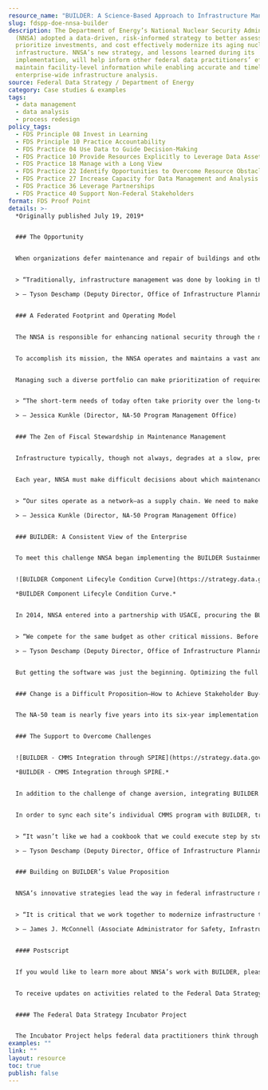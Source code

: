 ```yaml
---
resource_name: "BUILDER: A Science-Based Approach to Infrastructure Management"
slug: fdspp-doe-nnsa-builder
description: The Department of Energy’s National Nuclear Security Administration
  (NNSA) adopted a data-driven, risk-informed strategy to better assess risks,
  prioritize investments, and cost effectively modernize its aging nuclear
  infrastructure. NNSA’s new strategy, and lessons learned during its
  implementation, will help inform other federal data practitioners’ efforts to
  maintain facility-level information while enabling accurate and timely
  enterprise-wide infrastructure analysis.
source: Federal Data Strategy / Department of Energy
category: Case studies & examples
tags:
  - data management
  - data analysis
  - process redesign
policy_tags:
  - FDS Principle 08 Invest in Learning
  - FDS Principle 10 Practice Accountability
  - FDS Practice 04 Use Data to Guide Decision-Making
  - FDS Practice 10 Provide Resources Explicitly to Leverage Data Assets
  - FDS Practice 18 Manage with a Long View
  - FDS Practice 22 Identify Opportunities to Overcome Resource Obstacles
  - FDS Practice 27 Increase Capacity for Data Management and Analysis
  - FDS Practice 36 Leverage Partnerships
  - FDS Practice 40 Support Non-Federal Stakeholders
format: FDS Proof Point
details: >-
  *Originally published July 19, 2019*


  ### The Opportunity


  When organizations defer maintenance and repair of buildings and other infrastructure they usually incur additional costs and risks. To help address this issue, the Department of Energy’s National Nuclear Security Administration (NNSA) adopted a data-driven, risk-informed strategy to better assess risks, prioritize investments, and cost effectively modernize its aging nuclear infrastructure. NNSA’s new strategy, and lessons learned during its implementation, will help inform other federal data practitioners’ efforts to maintain facility-level information while enabling accurate and timely enterprise-wide infrastructure analysis.


  > “Traditionally, infrastructure management was done by looking in the rearview mirror. With our new strategy, we are turning that around, to look out the front windshield. We see obstacles coming our way and proactively adjust to meet and overcome them.”\

  > — Tyson Deschamp (Deputy Director, Office of Infrastructure Planning & Analysis)


  ### A Federated Footprint and Operating Model


  The NNSA is responsible for enhancing national security through the military application of nuclear science. Its roughly 44,000 federal and contractor employees maintain the safety, security, and effectiveness of the U.S. nuclear weapons stockpile, work to reduce and prevent nuclear weapons proliferation, play a pivotal role in countering and responding to nuclear terrorism, and continue to provide safe, militarily-effective nuclear propulsion reactors to the U.S. navy.


  To accomplish its mission, the NNSA operates and maintains a vast and complex portfolio of cutting-edge research and development laboratories, manufacturing and production facilities, and mission-enabling infrastructure located across eight primary sites. NNSA’s Office of Safety, Infrastructure, and Operations (NA-50) is responsible for ensuring that this portfolio of land, roads, utilities, and facilities is able to safely and effectively conduct its mission as one of America’s premier assets for science, technology, innovation, and national security. Each of these sites is managed and operated by contractors who receive funding from the NNSA to maintain and operate equipment and buildings.


  Managing such a diverse portfolio can make prioritization of required maintenance a difficult task. Traditionally, each contractor uses unique computerized maintenance management systems customized to their site-specific needs. This method, while acceptable and successful at the site-level, makes it nearly impossible to credibly aggregate the total output into an NNSA-wide analysis of infrastructure maintenance needs in both the near- and long-term.


  > “The short-term needs of today often take priority over the long-term needs of the future. This is a large challenge we face with infrastructure.”\

  > — Jessica Kunkle (Director, NA-50 Program Management Office)


  ### The Zen of Fiscal Stewardship in Maintenance Management


  Infrastructure typically, though not always, degrades at a slow, predictable rate. Maintenance management, then, is all about managing risk. While choosing not to refurbish your roof regularly may save money in the short-term, each year of deferring maintenance increases the risk of a total roof failure. It is cheaper to do some maintenance along the way to extend the roof’s useful life, rather than replace the entire roof.


  Each year, NNSA must make difficult decisions about which maintenance and repair investments should be executed and which can be safely deferred. These daily trade-offs that ultimately result in deferring certain maintenance activities were made at the site level and allowed each site to maximize risk buy-down. However, this compartmentalized process did not allow NNSA to optimize risk buy-down across the enterprise. Inevitably, questions arose that were difficult to answer at the enterprise level, such as, “How much enterprise risk would we be accepting in hypothetical scenario ‘X’?” Given the inconsistent systems used across the enterprise, NNSA could only estimate the enterprise risk under a specific funding scenario. With its aging infrastructure, NNSA knew it needed to implement a new approach to analyzing and prioritizing these investments.


  > “Our sites operate as a network—as a supply chain. We need to make sure we evaluate the system as a whole, not just each site individually.” \

  > — Jessica Kunkle (Director, NA-50 Program Management Office)


  ### BUILDER: A Consistent View of the Enterprise


  To meet this challenge NNSA began implementing the BUILDER Sustainment Management System, integrating each site’s existing processes into a standardized, enterprise-wide system. BUILDER is a software program that helps NNSA proactively respond to emerging infrastructure needs by recommending building component repairs and replacements at the most opportune time, thus ensuring the greatest return on investment and maximizing risk buy-down given limited resources. BUILDER provides the NNSA with a single, rules-based approach to assess infrastructure and inform renewal decisions based on current and predicted system conditions, functionality, mission priorities, and acceptable risk tolerance levels. Developed by the U.S. Army Corps of Engineers (USACE), BUILDER has been recognized by the National Academies of Science as a best‐in‐class practice for infrastructure management.


  ![BUILDER Component Lifecyle Condition Curve](https://strategy.data.gov/assets/img/posts/2019-07-21-image001.png "BUILDER Component Lifecyle Condition Curve")\

  *BUILDER Component Lifecyle Condition Curve.*


  In 2014, NNSA entered into a partnership with USACE, procuring the BUILDER software and Enterprise implementation support services. This program laid the foundation for the NNSA to accurately, repeatedly, and quickly provide enterprise-wide maintenance and repair forecasts, now and into the future, under any number of scenarios.


  > “We compete for the same budget as other critical missions. Before we invested in BUILDER, we could tell executive leadership that cutting our budget will increase risk, but we couldn’t know specifics. Now, we can model investment scenarios to effectively and precisely quantify the risks and impacts.”\

  > — Tyson Deschamp (Deputy Director, Office of Infrastructure Planning & Analysis)


  But getting the software was just the beginning. Optimizing the full capabilities of BUILDER required careful coordination with USACE, NNSA sites, and third-party contractors and a significant culture change within NNSA.


  ### Change is a Difficult Proposition—How to Achieve Stakeholder Buy-In


  The NA-50 team is nearly five years into its six-year implementation plan. While progress has not always been easy, the most difficult hurdles are in the past. The greatest initial challenge was gaining stakeholder buy-in from sites that struggled to recognize the value in shifting historical, site-efficient processes to support a broader, enterprise-wide way of doing business. This shift exposed opportunities for improvement in many of the existing site infrastructure management processes and, in some instances, meant establishing processes that did not exist. Understanding the challenges and the varying “starting points” for each of the sites, NA-50 launched a comprehensive implementation program which included forming a cross-functional team with representatives from each site, USACE, NNSA leadership, and various support contractors to create a shared framework accommodating each site’s unique needs. NA-50 also conducted training and empowered sites to host rotating BUILDER team meetings, which fostered a collaborative working relationship. As early adopters began reaping the benefits of more accurate, consistent, and reliable infrastructure data, reluctance gave way. The sites have also benefitted from increased appropriations for maintenance and from new Congressional authorities that resulted from NNSA’s new approach.


  ### The Support to Overcome Challenges


  ![BUILDER - CMMS Integration through SPIRE](https://strategy.data.gov/assets/img/posts/2019-07-21-image002.png "BUILDER - CMMS Integration through SPIRE")\

  *BUILDER - CMMS Integration through SPIRE.*


  In addition to the challenge of change aversion, integrating BUILDER required navigating several procedural hurdles. For example, while BUILDER captures infrastructure data at the component level, it is primarily a strategic forecasting tool and was not developed to track daily maintenance activities. Therefore, sites use their own unique Computerized Maintenance Management Systems (CMMS) to bridge this gap and manage day-to-day, tactical work actions. These CMMS programs, which help the sites maintain effective operations through features like preventive maintenance scheduling and work order management, receive valuable information that supports BUILDER, but the CMMS data gathering and management practices vary across NNSA.


  In order to sync each site’s individual CMMS program with BUILDER, translation software, like DIGON System’s Spire, had to be developed to ensure data was kept up-to-date and accurate. NA-50’s BUILDER team partnered with private companies to overcome such challenges. Software integration significantly reduced data input time and increased data integrity by simultaneously pushing data updates from one system to another, eliminating the need to duplicate changes in both systems.


  > “It wasn’t like we had a cookbook that we could execute step by step from another agency—we were blazing a new trail as we went—the system integrations, new software extensions, and complex configurations, none of that was foreseen on day one.”\

  > — Tyson Deschamp (Deputy Director, Office of Infrastructure Planning & Analysis)


  ### Building on BUILDER’s Value Proposition


  NNSA’s innovative strategies lead the way in federal infrastructure management, and NA-50 welcomes collaborative knowledge-sharing sessions with other agencies to devise new ways to effectively arrest the decline of the nation’s aging, nuclear infrastructure. For those eager to implement their own enterprise-focused program, NA-50 recommends: establishing a clear vision for the use of the program; engaging all stakeholders early in the process from the field to the Hill; empowering field personnel to generate solutions; conducting regular training; hosting frequent team meetings/workshops; hiring experienced software support agents; maintaining an agile framework flexible to changing work requirements and mission needs; implementing stringent data standards and validation procedures; and ensuring transparent communications about the challenges faced with implementation and throughout the process.


  > “It is critical that we work together to modernize infrastructure to safely meet twenty-first century challenges. Together, we will reverse the decline of our infrastructure and provide a secure future for science, technology, and innovation in the service of national security.\

  > — James J. McConnell (Associate Administrator for Safety, Infrastructure, and Operations)


  #### Postscript


  If you would like to learn more about NNSA’s work with BUILDER, please contact [Kathryn.Hewitt@nnsa.doe.gov](mailto:Kathryn.Hewitt@nnsa.doe.gov). For media inquiries, please contact [NNSAnews@nnsa.doe.gov](mailto:NNSAnews@nnsa.doe.gov).


  To receive updates on activities related to the Federal Data Strategy, please [sign up for the newsletter](https://public.govdelivery.com/accounts/USGSA/subscribers/new?topic_id=USGSA_756).


  #### The Federal Data Strategy Incubator Project


  The Incubator Project helps federal data practitioners think through how to improve government services, enabling the public to get the most out of federal data. This Proof Point and others will highlight the many successes and challenges data innovators face every day, revealing valuable lessons learned to share with data practitioners throughout government.
examples: ""
link: ""
layout: resource
toc: true
publish: false
---
```

